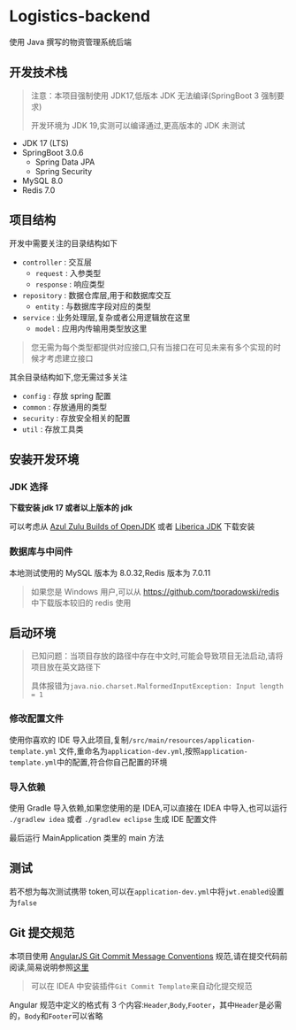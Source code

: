 # Logistics-backend

使用 Java 撰写的物资管理系统后端

## 开发技术栈

> 注意：本项目强制使用 JDK17,低版本 JDK 无法编译(SpringBoot 3 强制要求)
>
> 开发环境为 JDK 19,实测可以编译通过,更高版本的 JDK 未测试

- JDK 17 (LTS)
- SpringBoot 3.0.6
    - Spring Data JPA
    - Spring Security
- MySQL 8.0
- Redis 7.0

## 项目结构

开发中需要关注的目录结构如下

- `controller` : 交互层
    - `request` : 入参类型
    - `response` : 响应类型
- `repository` : 数据仓库层,用于和数据库交互
    - `entity` : 与数据库字段对应的类型
- `service` : 业务处理层,复杂或者公用逻辑放在这里
    - `model` : 应用内传输用类型放这里

> 您无需为每个类型都提供对应接口,只有当接口在可见未来有多个实现的时候才考虑建立接口

其余目录结构如下,您无需过多关注

- `config` : 存放 spring 配置
- `common` : 存放通用的类型
- `security` : 存放安全相关的配置
- `util` : 存放工具类

## 安装开发环境

### JDK 选择

**下载安装 jdk 17 或者以上版本的 jdk**

可以考虑从 [Azul Zulu Builds of OpenJDK](https://www.azul.com/downloads/?version=java-17-lts&package=jdk)
或者 [Liberica JDK](https://bell-sw.com/pages/downloads/#/java-17-lts) 下载安装

### 数据库与中间件

本地测试使用的 MySQL 版本为 8.0.32,Redis 版本为 7.0.11

> 如果您是 Windows 用户,可以从 https://github.com/tporadowski/redis 中下载版本较旧的 redis 使用

## 启动环境

> 已知问题：当项目存放的路径中存在中文时,可能会导致项目无法启动,请将项目放在英文路径下
>
> 具体报错为`java.nio.charset.MalformedInputException: Input length = 1`

### 修改配置文件

使用你喜欢的 IDE 导入此项目,复制`/src/main/resources/application-template.yml`
文件,重命名为`application-dev.yml`,按照`application-template.yml`中的配置,符合你自己配置的环境

### 导入依赖

使用 Gradle 导入依赖,如果您使用的是 IDEA,可以直接在 IDEA 中导入,也可以运行
`./gradlew idea` 或者 `./gradlew eclipse` 生成 IDE 配置文件

最后运行 MainApplication 类里的 main 方法

## 测试

若不想为每次测试携带 token,可以在`application-dev.yml`中将`jwt.enabled`设置为`false`

## Git 提交规范

本项目使用 [AngularJS Git Commit Message Conventions](https://docs.google.com/document/d/1QrDFcIiPjSLDn3EL15IJygNPiHORgU1_OOAqWjiDU5Y/edit#heading=h.greljkmo14y0)
规范,请在提交代码前阅读,简易说明参照[这里](/docs/commit.md)

> 可以在 IDEA 中安装插件`Git Commit Template`来自动化提交规范

Angular 规范中定义的格式有 3 个内容:`Header`,`Body`,`Footer`，其中`Header`是必需的，`Body`和`Footer`可以省略
